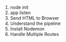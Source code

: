 1. node init
2. app listen
3. Send HTML to Browser
4. Understand the pipeline
5. Install Nodemon
6. Handle Multiple Routes
